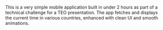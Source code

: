 This is a very simple mobile application built in under 2 hours as part of a technical challenge for a TEO presentation. The app fetches and displays the current time in various countries, enhanced with clean UI and smooth animations.
